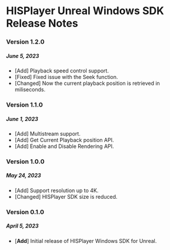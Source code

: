 # HISPlayer Unreal Windows SDK Release Notes

### Version 1.2.0 
##### June 5, 2023
- [Add] Playback speed control support.
- [Fixed] Fixed issue with the Seek function.
- [Changed] Now the current playback position is retrieved in miliseconds.

### Version 1.1.0 
##### June 1, 2023
- [Add] Multistream support.
- [Add] Get Current Playback position API.
- [Add] Enable and Disable Rendering API.

### Version 1.0.0 
##### May 24, 2023
- [Add] Support resolution up to 4K.
- [Changed] HISPlayer SDK size is reduced.

### Version 0.1.0
##### April 5, 2023
- [**Add**] Initial release of HISPlayer Windows SDK for Unreal.
